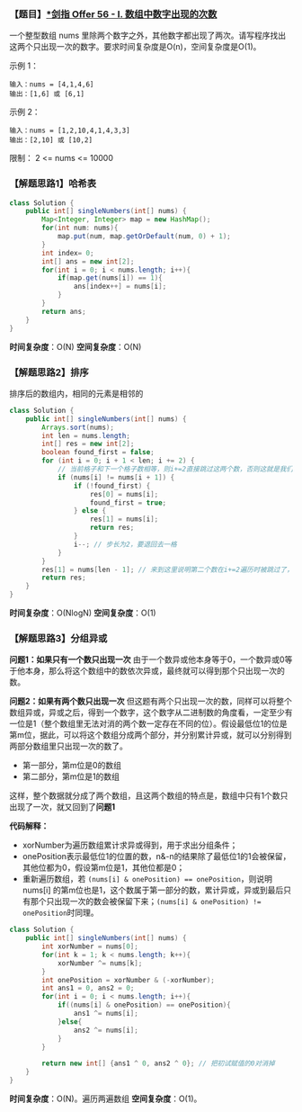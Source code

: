 ### 【题目】[*剑指 Offer 56 - I. 数组中数字出现的次数](https://leetcode-cn.com/problems/shu-zu-zhong-shu-zi-chu-xian-de-ci-shu-lcof/)
一个整型数组 nums 里除两个数字之外，其他数字都出现了两次。请写程序找出这两个只出现一次的数字。要求时间复杂度是O(n)，空间复杂度是O(1)。

示例 1：

	输入：nums = [4,1,4,6]
	输出：[1,6] 或 [6,1]
示例 2：

	输入：nums = [1,2,10,4,1,4,3,3]
	输出：[2,10] 或 [10,2]


限制：
2 <= nums <= 10000

### 【解题思路1】哈希表

```java
class Solution {
    public int[] singleNumbers(int[] nums) {
        Map<Integer, Integer> map = new HashMap();
        for(int num: nums){
            map.put(num, map.getOrDefault(num, 0) + 1);
        }
        int index= 0;
        int[] ans = new int[2];
        for(int i = 0; i < nums.length; i++){
            if(map.get(nums[i]) == 1){
                ans[index++] = nums[i];
            }
        }
        return ans;
    }
}
```

**时间复杂度**：O(N)
**空间复杂度**：O(N)

### 【解题思路2】排序

排序后的数组内，相同的元素是相邻的
```java
class Solution {
    public int[] singleNumbers(int[] nums) {
        Arrays.sort(nums);
        int len = nums.length;
        int[] res = new int[2];
        boolean found_first = false;
        for (int i = 0; i + 1 < len; i += 2) {
            // 当前格子和下一个格子数相等，则i+=2直接跳过这两个数，否则这就是我们要找的数
            if (nums[i] != nums[i + 1]) {
                if (!found_first) {
                    res[0] = nums[i];
                    found_first = true;
                } else {
                    res[1] = nums[i];
                    return res;
                }
                i--; // 步长为2，要退回去一格
            }
        }
        res[1] = nums[len - 1]; // 来到这里说明第二个数在i+=2遍历时被跳过了，说明是最后一个数
        return res;
    }
}
```
**时间复杂度**：O(NlogN)
**空间复杂度**：O(1)

### 【解题思路3】分组异或

**问题1：如果只有一个数只出现一次**
由于一个数异或他本身等于0，一个数异或0等于他本身，那么将这个数组中的数依次异或，最终就可以得到那个只出现一次的数。

**问题2：如果有两个数只出现一次**
但这题有两个只出现一次的数，同样可以将整个数组异或，异或之后，得到一个数字，这个数字从二进制数的角度看，一定至少有一位是1（整个数组里无法对消的两个数一定存在不同的位）。假设最低位1的位是第m位，据此，可以将这个数组分成两个部分，并分别累计异或，就可以分别得到两部分数组里只出现一次的数了。

- 第一部分，第m位是0的数组
- 第二部分，第m位是1的数组

这样，整个数据就分成了两个数组，且这两个数组的特点是，数组中只有1个数只出现了一次，就又回到了**问题1**

**代码解释：**
- xorNumber为遍历数组累计求异或得到，用于求出分组条件；
- onePosition表示最低位1的位置的数，n&-n的结果除了最低位1的1会被保留，其他位都为0，假设第m位是1，其他位都是0；
- 重新遍历数组，若 `(nums[i] & onePosition) == onePosition`，则说明 nums[i] 的第m位也是1，这个数属于第一部分的数，累计异或，异或到最后只有那个只出现一次的数会被保留下来；`(nums[i] & onePosition) != onePosition`时同理。

```java
class Solution {
    public int[] singleNumbers(int[] nums) {
        int xorNumber = nums[0];
        for(int k = 1; k < nums.length; k++){
            xorNumber ^= nums[k];
        }
        int onePosition = xorNumber & (-xorNumber);
        int ans1 = 0, ans2 = 0;
        for(int i = 0; i < nums.length; i++){
            if((nums[i] & onePosition) == onePosition){
                ans1 ^= nums[i];
            }else{
                ans2 ^= nums[i];
            }
        }
        
        return new int[] {ans1 ^ 0, ans2 ^ 0}; // 把初试赋值的0对消掉
    }
}
```

**时间复杂度**：O(N)。遍历两遍数组
**空间复杂度**：O(1)。